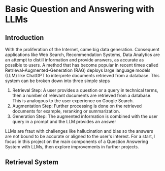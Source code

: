 # Basic Question and Answering with LLMs

## Introduction
With the proliferation of the Internet, came big data generation. Consequent applications
like Web Search, Recommendation Systems, Data Analytics are an attempt to distill information and provide answers, as accurate as possible to users. A method that has become popular in recent times called Retrieval-Augmented-Generation (RAG) deploys large language models (LLM) like ChatGPT to interprete documents retrieved from a database. This system can be broken down into three simple steps

1. Retrieval Step: A user provides a question or a query in technical terms, then a number of relevant documents are retrieved from a database. This is analogous to the user experience on Google Search.
2. Augmentation Step: Further processing is done on the retrieved documents for example, reranking or summarization.
3. Generation Step: The augmented information is combined with the user query in a prompt and the LLM provides an answer

LLMs are fraut with challenges like hallucination and bias so the answers are not bound to be accurate or aligned to the user's interest. For a start, I focus in this project on the main components of a Question Answering System with LLMs, then explore improvements in further projects.

## Retrieval System
